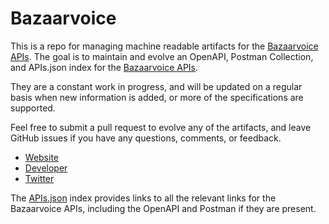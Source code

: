 # BazaarvoiceThis is a repo for managing machine readable artifacts for the [Bazaarvoice APIs](http://bazaarvoice.com/). The goal is to maintain and evolve an OpenAPI, Postman Collection, and APIs.json index for the [Bazaarvoice APIs](http://bazaarvoice.com/).They are a constant work in progress, and will be updated on a regular basis when new information is added, or more of the specifications are supported.Feel free to submit a pull request to evolve any of the artifacts, and leave GitHub issues if you have any questions, comments, or feedback.- [Website](http://bazaarvoice.com/)- [Developer](http://bazaarvoice.com/)- [Twitter](https://twitter.com/bazaarvoice)The [APIs.json](https://github.com/api-evangelist/bazaarvoice/blob/master/apis.json) index provides links to all the relevant links for the Bazaarvoice APIs, including the OpenAPI and Postman if they are present.